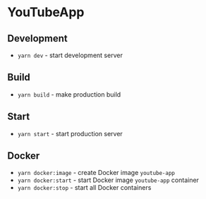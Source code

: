 # YouTubeApp

## Development

- `yarn dev` - start development server

## Build

- `yarn build` - make production build

## Start

- `yarn start` - start production server

## Docker

- `yarn docker:image` - create Docker image `youtube-app`
- `yarn docker:start` - start Docker image `youtube-app` container
- `yarn docker:stop` - start all Docker containers
